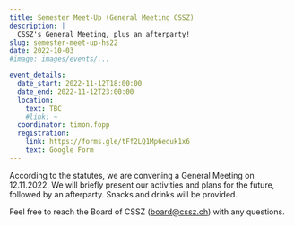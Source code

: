 ```yaml
---
title: Semester Meet-Up (General Meeting CSSZ)
description: |
  CSSZ's General Meeting, plus an afterparty!
slug: semester-meet-up-hs22
date: 2022-10-03
#image: images/events/...

event_details:
  date_start: 2022-11-12T18:00:00
  date_end: 2022-11-12T23:00:00
  location:
    text: TBC
    #link: ~
  coordinator: timon.fopp
  registration:
    link: https://forms.gle/tFf2LQ1Mp6eduk1x6
    text: Google Form
---
```


According to the statutes, we are convening a General Meeting on 12.11.2022. We will briefly present our activities and plans for the future, followed by an afterparty. Snacks and drinks will be provided.

Feel free to reach the Board of CSSZ ([board@cssz.ch](mailto:board@cssz.ch)) with any questions.
